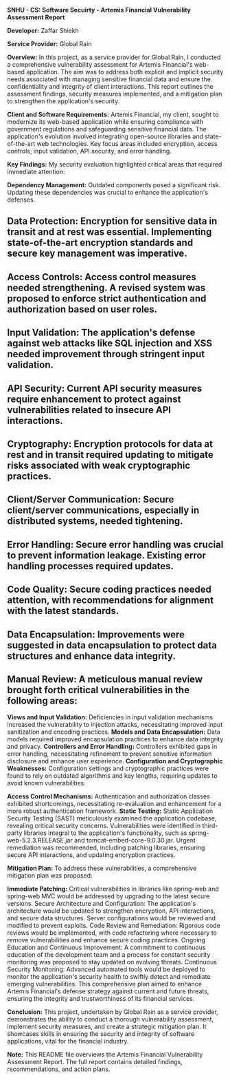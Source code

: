**SNHU - CS: Software Secuirty - Artemis Financial Vulnerability Assessment Report**

**Developer:** Zaffar Shiekh

**Service Provider:** Global Rain

**Overview:** In this project, as a service provider for Global Rain, I conducted a comprehensive vulnerability assessment for Artemis Financial's web-based application. The aim was to address both explicit and implicit security needs associated with managing sensitive financial data and ensure the confidentiality and integrity of client interactions. This report outlines the assessment findings, security measures implemented, and a mitigation plan to strengthen the application's security.

**Client and Software Requirements:** Artemis Financial, my client, sought to modernize its web-based application while ensuring compliance with government regulations and safeguarding sensitive financial data. The application's evolution involved integrating open-source libraries and state-of-the-art web technologies. Key focus areas included encryption, access controls, input validation, API security, and error handling.

**Key Findings:** My security evaluation highlighted critical areas that required immediate attention:

**Dependency Management:** Outdated components posed a significant risk. Updating these dependencies was crucial to enhance the application's defenses.
## **Data Protection:** Encryption for sensitive data in transit and at rest was essential. Implementing state-of-the-art encryption standards and secure key management was imperative.
## **Access Controls:** Access control measures needed strengthening. A revised system was proposed to enforce strict authentication and authorization based on user roles.
## **Input Validation:** The application's defense against web attacks like SQL injection and XSS needed improvement through stringent input validation.
## **API Security:** Current API security measures require enhancement to protect against vulnerabilities related to insecure API interactions.
## **Cryptography:** Encryption protocols for data at rest and in transit required updating to mitigate risks associated with weak cryptographic practices.
## **Client/Server Communication:** Secure client/server communications, especially in distributed systems, needed tightening.
## **Error Handling:** Secure error handling was crucial to prevent information leakage. Existing error handling processes required updates.
## **Code Quality:** Secure coding practices needed attention, with recommendations for alignment with the latest standards.
## **Data Encapsulation:** Improvements were suggested in data encapsulation to protect data structures and enhance data integrity.
## **Manual Review:** A meticulous manual review brought forth critical vulnerabilities in the following areas:

**Views and Input Validation:** Deficiencies in input validation mechanisms increased the vulnerability to injection attacks, necessitating improved input sanitization and encoding practices.
**Models and Data Encapsulation:** Data models required improved encapsulation practices to enhance data integrity and privacy.
**Controllers and Error Handling:** Controllers exhibited gaps in error handling, necessitating refinement to prevent sensitive information disclosure and enhance user experience.
**Configuration and Cryptographic Weaknesses:** Configuration settings and cryptographic practices were found to rely on outdated algorithms and key lengths, requiring updates to avoid known vulnerabilities.

**Access Control Mechanisms:** Authentication and authorization classes exhibited shortcomings, necessitating re-evaluation and enhancement for a more robust authentication framework.
**Static Testing:** Static Application Security Testing (SAST) meticulously examined the application codebase, revealing critical security concerns. Vulnerabilities were identified in third-party libraries integral to the application's functionality, such as spring-web-5.2.3.RELEASE.jar and tomcat-embed-core-9.0.30.jar. Urgent remediation was recommended, including patching libraries, ensuring secure API interactions, and updating encryption practices.

**Mitigation Plan:** To address these vulnerabilities, a comprehensive mitigation plan was proposed:

**Immediate Patching:** Critical vulnerabilities in libraries like spring-web and spring-web MVC would be addressed by upgrading to the latest secure versions.
Secure Architecture and Configuration: The application's architecture would be updated to strengthen encryption, API interactions, and secure data structures. Server configurations would be reviewed and modified to prevent exploits.
Code Review and Remediation: Rigorous code reviews would be implemented, with code refactoring where necessary to remove vulnerabilities and enhance secure coding practices.
Ongoing Education and Continuous Improvement: A commitment to continuous education of the development team and a process for constant security monitoring was proposed to stay updated on evolving threats.
Continuous Security Monitoring: Advanced automated tools would be deployed to monitor the application's security health to swiftly detect and remediate emerging vulnerabilities. This comprehensive plan aimed to enhance Artemis Financial's defense strategy against current and future threats, ensuring the integrity and trustworthiness of its financial services.

**Conclusion:**
This project, undertaken by Global Rain as a service provider, demonstrates the ability to conduct a thorough vulnerability assessment, implement security measures, and create a strategic mitigation plan. It showcases skills in ensuring the security and integrity of software applications, vital for the financial industry.

**Note:** This README file overviews the Artemis Financial Vulnerability Assessment Report. The full report contains detailed findings, recommendations, and action plans.
